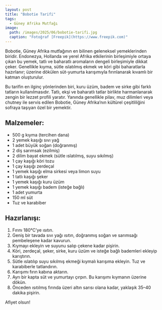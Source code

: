 ```yaml
---
layout: post
title: "Bobotie Tarifi"
tags:
  - Güney Afrika Mutfağı
image: 
  path: /images/2025/06/bobotie-tarifi.jpg
  caption: "Fotoğraf [Freepik](https://www.freepik.com)"
---
```


Bobotie, Güney Afrika mutfağının en bilinen geleneksel yemeklerinden biridir. Endonezya, Hollanda ve yerel Afrika etkilerinin birleşimiyle ortaya çıkan bu yemek, tatlı ve baharatlı aromaların dengeli birleşimiyle dikkat çeker. Genellikle kıyma, sütle ıslatılmış ekmek ve köri gibi baharatlarla hazırlanır; üzerine dökülen süt-yumurta karışımıyla fırınlanarak kıvamlı bir katman oluşturulur.

Bu tarifin en ilginç yönlerinden biri, kuru üzüm, badem ve sirke gibi farklı tatların kullanılmasıdır. Tatlı, ekşi ve baharatlı tatlar birlikte harmanlanarak zengin bir lezzet profili yaratır. Yanında genellikle pilav, muz dilimleri veya chutney ile servis edilen Bobotie, Güney Afrika’nın kültürel çeşitliliğini sofraya taşıyan özel bir yemektir.

## Malzemeler:

- 500 g kıyma (tercihen dana)
- 2 yemek kaşığı sıvı yağ
- 1 adet büyük soğan (doğranmış)
- 2 diş sarımsak (ezilmiş)
- 2 dilim bayat ekmek (sütle ıslatılmış, suyu sıkılmış)
- 1 çay kaşığı köri tozu
- 1 çay kaşığı zerdeçal
- 1 yemek kaşığı elma sirkesi veya limon suyu
- 1 tatlı kaşığı şeker
- 1 yemek kaşığı kuru üzüm
- 1 yemek kaşığı badem (isteğe bağlı)
- 1 adet yumurta
- 150 ml süt
- Tuz ve karabiber

## Hazırlanışı:

1. Fırını 180°C’ye ısıtın.
2. Geniş bir tavada sıvı yağı ısıtın, doğranmış soğan ve sarımsağı pembeleşene kadar kavurun.
3. Kıymayı ekleyin ve suyunu salıp çekene kadar pişirin.
4. Köri, zerdeçal, şeker, sirke, kuru üzüm ve isteğe bağlı bademleri ekleyip karıştırın.
5. Sütle ıslatılıp suyu sıkılmış ekmeği kıymalı karışıma ekleyin. Tuz ve karabiberle tatlandırın.
6. Karışımı fırın kabına aktarın.
7. Ayrı bir kapta süt ve yumurtayı çırpın. Bu karışımı kıymanın üzerine dökün.
8. Önceden ısıtılmış fırında üzeri altın sarısı olana kadar, yaklaşık 35–40 dakika pişirin.

Afiyet olsun!